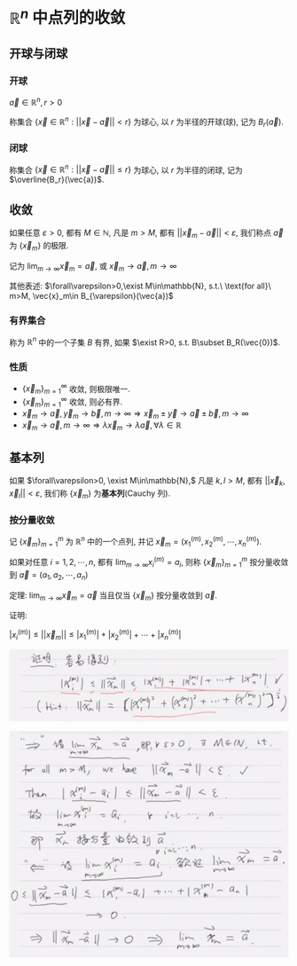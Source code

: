 # $\mathbb{R}^n$ 中点列的收敛

## 开球与闭球

### 开球

$\vec{a}\in\mathbb{R}^n,r>0$

称集合 $\{\vec{x}\in\mathbb{R}^n:||\vec{x}-\vec{a}||<r\}$ 为球心, 以 $r$ 为半径的开球(球), 记为 $B_r(\vec{a})$.

### 闭球

称集合 $\{\vec{x}\in\mathbb{R}^n:||\vec{x}-\vec{a}||\leq r\}$ 为球心, 以 $r$ 为半径的闭球, 记为 $\overline{B_r}(\vec{a})$.


## 收敛

如果任意 $\varepsilon>0$, 都有 $M\in\mathbb{N}$, 凡是 $m>M$, 都有 $||\vec{x}_m-\vec{a}||<\varepsilon$, 我们称点 $\vec{a}$ 为 $\{\vec{x}_m\}$ 的极限.

记为 $\displaystyle\lim_{m\to \infty}\vec{x}_m=\vec{a}$, 或 $\vec{x}_m\to \vec{a}, m\to\infty$

其他表述: $\forall\varepsilon>0,\exist M\in\mathbb{N}, s.t.\ \text{for all}\ m>M, \vec{x}_m\in B_{\varepsilon}(\vec{a})$

### 有界集合

称为 $\mathbb{R}^n$ 中的一个子集 $B$ 有界, 如果 $\exist R>0, s.t. B\subset B_R(\vec{0})$.

### 性质

* $\{\vec{x}_m\}_{m=1}^\infty$ 收敛, 则极限唯一.
* $\{\vec{x}_m\}_{m=1}^\infty$ 收敛, 则必有界.
* $\vec{x}_m\to \vec{a}, \vec{y}_m\to\vec{b}, m\to\infty \Rightarrow \vec{x}_m\pm\vec{y}\to\vec{a}\pm\vec{b}, m\to\infty$
* $\vec{x}_m\to\vec{a}, m\to\infty \Rightarrow \lambda\vec{x}_m\to\lambda\vec{a}, \forall \lambda\in\mathbb{R}$


## 基本列

如果 $\forall\varepsilon>0, \exist M\in\mathbb{N},$ 凡是 $k,l>M$, 都有 $||\vec{x}_k,\vec{x}_l||<\varepsilon$, 我们称 $\{\vec{x}_m\}$ 为**基本列**(Cauchy 列).

### 按分量收敛

记 $\{\vec{x}_m\}_{m=1}^m$ 为 $\mathbb{R}^n$ 中的一个点列, 并记 $\vec{x}_m=(x_1^{(m)},x_2^{(m)},\cdots,x_n^{(m)})$.

如果对任意 $i=1,2,\cdots ,n$, 都有 $\displaystyle\lim_{m\to \infty}x_i^{(m)}=a_i$, 则称 $\{\vec{x}_m\}_{m=1}^m$ 按分量收敛到 $\vec{a}=(a_1,a_2,\cdots,a_n)$

定理: $\displaystyle\lim_{m\to \infty}\vec{x}_m=\vec{a}$ 当且仅当 $\{\vec{x}_m\}$ 按分量收敛到 $\vec{a}$.

证明:

$|x_i^{(m)}|\leq ||\vec{x}_m||\leq|x_1^{(m)}|+|x_2^{(m)}|+\cdots +|x_n^{(m)}|$

![](2021-03-02-10-10-58.png)

![](2021-03-02-10-11-18.png)

